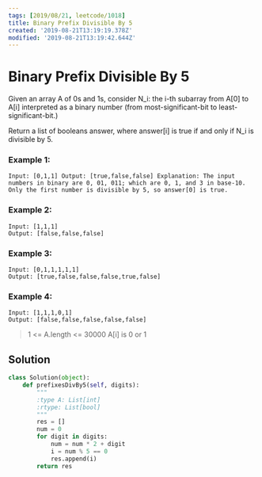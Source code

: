 ```yaml
---
tags: [2019/08/21, leetcode/1018]
title: Binary Prefix Divisible By 5
created: '2019-08-21T13:19:19.378Z'
modified: '2019-08-21T13:19:42.644Z'
---
```


# Binary Prefix Divisible By 5


Given an array A of 0s and 1s, consider N_i: the i-th subarray from A[0] to A[i] interpreted as a binary number (from most-significant-bit to least-significant-bit.)

Return a list of booleans answer, where answer[i] is true if and only if N_i is divisible by 5.

### Example 1:

``
Input: [0,1,1]
Output: [true,false,false]
Explanation:
The input numbers in binary are 0, 01, 011; which are 0, 1, and 3 in base-10.  Only the first number is divisible by 5, so answer[0] is true.
``

### Example 2:

```
Input: [1,1,1]
Output: [false,false,false]
```

### Example 3:

```
Input: [0,1,1,1,1,1]
Output: [true,false,false,false,true,false]
```

### Example 4:

```
Input: [1,1,1,0,1]
Output: [false,false,false,false,false]
```

> 1 <= A.length <= 30000
> A[i] is 0 or 1


## Solution

```python
class Solution(object):
    def prefixesDivBy5(self, digits):
        """
        :type A: List[int]
        :rtype: List[bool]
        """
        res = []
        num = 0
        for digit in digits:
            num = num * 2 + digit
            i = num % 5 == 0
            res.append(i)
        return res
```
